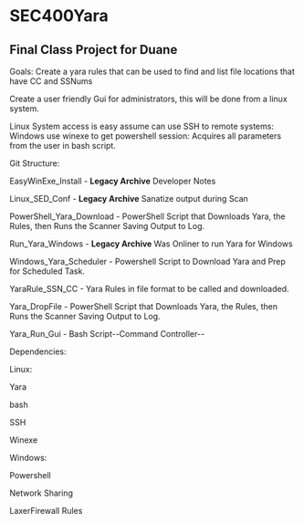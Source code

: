# SEC400Yara
Final Class Project for Duane
--------------------------------------------------------------
Goals:
Create a yara rules that can be used to find and list file locations that have CC and SSNums

Create a user friendly Gui for administrators, this will be done from a linux system.

Linux System access is easy assume can use SSH to remote systems:
Windows use winexe to get powershell session:
Acquires all parameters from the user in bash script.

Git Structure:

EasyWinExe_Install - **Legacy Archive** Developer Notes

Linux_SED_Conf - **Legacy Archive** Sanatize output during Scan

PowerShell_Yara_Download - PowerShell Script that Downloads Yara, the Rules, then Runs the Scanner Saving Output to Log.

Run_Yara_Windows - **Legacy Archive** Was Onliner to run Yara for Windows

Windows_Yara_Scheduler - Powershell Script to Download Yara and Prep for Scheduled Task.

YaraRule_SSN_CC - Yara Rules in file format to be called and downloaded.

Yara_DropFile - PowerShell Script that Downloads Yara, the Rules, then Runs the Scanner Saving Output to Log.

Yara_Run_Gui - Bash Script--Command Controller--


Dependencies:

Linux:

Yara

bash

SSH

Winexe



Windows:

Powershell

Network Sharing

LaxerFirewall Rules

